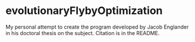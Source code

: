 # evolutionaryFlybyOptimization
My personal attempt to create the program developed by Jacob Englander in his doctoral thesis on the subject. Citation is in the README.
